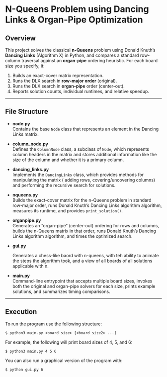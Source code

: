 # N-Queens Problem using Dancing Links & Organ-Pipe Optimization

## Overview

This project solves the classical **n-Queens** problem using Donald Knuth’s **Dancing Links** (Algorithm X) in Python, and compares a standard row-column traversal against an **organ-pipe** ordering heuristic. For each board size you specify, it:

1. Builds an exact-cover matrix representation.
2. Runs the DLX search in **row-major order** (original).
3. Runs the DLX search in **organ-pipe** order (center-out).
4. Reports solution counts, individual runtimes, and relative speedup.

---

## File Structure

- **node.py**  
  Contains the base `Node` class that represents an element in the Dancing Links matrix.

- **column_node.py**  
  Defines the `ColumnNode` class, a subclass of `Node`, which represents column headers in the matrix and stores additional information like the size of the column and whether it is a primary column.

- **dancing_links.py**  
  Implements the `DancingLinks` class, which provides methods for manipulating the matrix ( adding rows, covering/uncovering columns) and performing the recursive search for solutions.

- **nqueens.py**  
  Builds the exact-cover matrix for the n-Queens problem in standard row-major order, runs Donald Knuth’s Dancing Links algorithm algorithm, measures its runtime, and provides `print_solution()`.

- **organpipe.py**  
  Generates an “organ-pipe” (center-out) ordering for rows and columns, builds the n-Queens matrix in that order, runs Donald Knuth’s Dancing Links algorithm algorithm, and times the optimized search.

- **gui.py**

  Generates a chess-like baord with n-queens, with teh ability to animate the steps the algorithm took, and a view of all boards of all solutions applicable with n. 

- **main.py**  
  Command-line entrypoint that accepts multiple board sizes, invokes both the original and organ-pipe solvers for each size, prints example solutions, and summarizes timing comparisons.

---

## Execution

To run the program use the following structure:
~~~
$ python3 main.py <board_size> [<board_size2> ...]
~~~
For example, the following will print board sizes of 4, 5, and 6:
~~~
$ python3 main.py 4 5 6
~~~
You can also run a graphical version of the program with:
~~~
$ python gui.py 6
~~~
